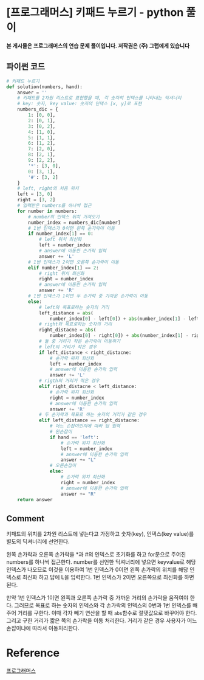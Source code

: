 # [프로그래머스] 키패드 누르기 - python 풀이

**본 게시물은 프로그래머스의 연습 문제 풀이입니다. 저작권은 (주) 그랩에게 있습니다**



## 파이썬 코드

```python
# 키패드 누르기
def solution(numbers, hand):
    answer = ''
    # 키패드를 2차원 리스트로 표현했을 때, 각 숫자의 인덱스를 나타내는 딕셔너리
    # key: 숫자, key value: 숫자의 인덱스 [x, y]로 표현
    numbers_dic = {
        1: [0, 0],
        2: [0, 1],
        3: [0, 2],
        4: [1, 0],
        5: [1, 1],
        6: [1, 2],
        7: [2, 0],
        8: [2, 1],
        9: [2, 2],
        '*': [3, 0],
        0: [3, 1],
        '#': [3, 2]
    }
    # left, right의 처음 위치
    left = [3, 0]
    right = [3, 2]
    # 입력받은 numbers를 하나씩 접근
    for number in numbers:
        # number의 인덱스 위치 가져오기
        number_index = numbers_dic[number]
        # 1번 인덱스가 0이면 왼쪽 손가락이 이동
        if number_index[1] == 0:
            # left 위치 최신화
            left = number_index
            # answer에 이동한 손가락 입력
            answer += 'L'
        # 1번 인덱스가 2이면 오른쪽 손가락이 이동
        elif number_index[1] == 2:
            # right 위치 최신화
            right = number_index
            # answer에 이동한 손가락 입력
            answer += 'R'
        # 1번 인덱스가 1이면 두 손가락 중 가까운 손가락이 이동
        else:
            # left와 목표로하는 숫자의 거리
            left_distance = abs(
                number_index[0] - left[0]) + abs(number_index[1] - left[1])
            # right와 목표로하는 숫자의 거리
            right_distacne = abs(
                number_index[0] - right[0]) + abs(number_index[1] - right[1])
            # 둘 중 거리가 작은 손가락이 이동하기
            # left의 거리가 작은 경우
            if left_distance < right_distacne:
                # 손가락 위치 최신화
                left = number_index
                # answer에 이동한 손가락 입력
                answer += 'L'
            # rigth의 거리가 작은 경우
            elif right_distacne < left_distance:
                # 손가락 위치 최신화
                right = number_index
                # answer에 이동한 손가락 입력
                answer += 'R'
            # 두 손가락과 목표로 하는 숫자의 거리가 같은 경우
            elif left_distance == right_distacne:
                # 어느 손잡이인지에 따라 답 입력
                # 왼손잡이
                if hand == 'left':
                    # 손가락 위치 최신화
                    left = number_index
                    # answer에 이동한 손가락 입력
                    answer += "L"
                # 오른손잡이
                else:
                    # 손가락 위치 최신화
                    right = number_index
                    # answer에 이동한 손가락 입력
                    answer += "R"
    return answer
```



## Comment

키패드의 위치를 2차원 리스트에 넣는다고 가정하고 숫자(key), 인덱스(key value)를 별도의 딕셔너리에 선언한다.

왼쪽 손가락과 오른쪽 손가락을 *과 #의 인덱스로 초기화를 하고 for문으로 주어진 numbers를 하나씩 접근한다. number를 선언한 딕셔너리에 넣으면 keyvalue로 해당 인덱스가 나오므로 이것을 이용하여 1번 인덱스가 0이면 왼쪽 손가락의 위치를 해당 인덱스로 최신화 하고 답에 L을 입력한다. 1번 인덱스가 2이면 오른쪽으로 최신화를 하면 된다.

만약 1번 인덱스가 1이면 왼쪽과 오른쪽 손가락 중 가까운 거리의 손가락을 움직여야 한다. 그러므로 목표로 하는 숫자의 인덱스와 각 손가락의 인덱스의 0번과 1번 인덱스를 빼주어 거리를 구한다. 이때 각자 빼기 연산을 할 때 `abs`함수로 절댓값으로 바꾸어야 한다. 그리고 구한 거리가 짧은 쪽의 손가락을 이동 처리한다. 거리가 같은 경우 사용자가 어느 손잡이냐에 따라서 이동처리한다.

# Reference

[프로그래머스](https://programmers.co.kr)


